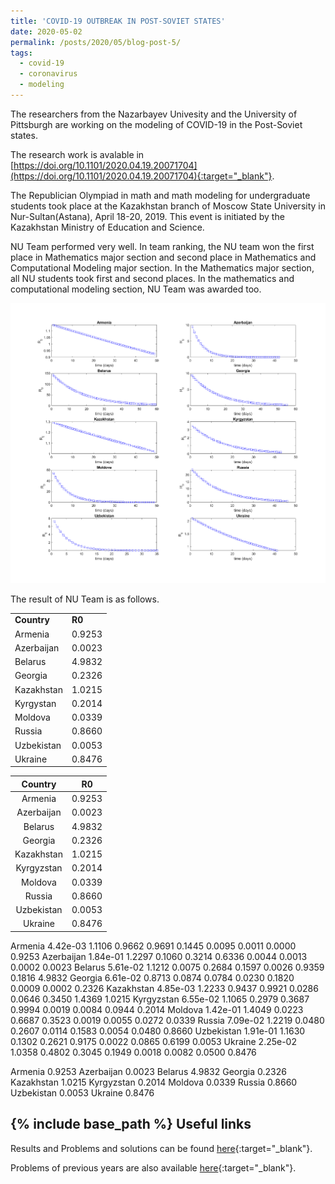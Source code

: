 ```yaml
---
title: 'COVID-19 OUTBREAK IN POST-SOVIET STATES'
date: 2020-05-02
permalink: /posts/2020/05/blog-post-5/
tags:
  - covid-19
  - coronavirus
  - modeling
---
```


The researchers from the Nazarbayev Univesity and the University of Pittsburgh are working on the modeling of COVID-19 in the Post-Soviet states.


The research work is avalable in [https://doi.org/10.1101/2020.04.19.20071704](https://doi.org/10.1101/2020.04.19.20071704){:target="_blank"}.








 The Republician Olympiad in math and math modeling for undergraduate students took place 
 at the Kazakhstan branch of Moscow State University in Nur-Sultan(Astana), April 18-20, 2019. This event is initiated by the Kazakhstan Ministry of Education and Science.
 
NU Team performed very well. In team ranking, the NU team won the first place in Mathematics major section and
 second place in Mathematics and Computational Modeling major section. In the Mathematics major section, all NU students took first and second places. In the mathematics and computational modeling section, NU Team was awarded too. 

![alt text](/files/posts/covid19/R0_all.png "R0")

The result of NU Team is as follows.

<table border="0">
 <tr>
    <td><b style="font-size:14px">Country</b></td>
    <td><b style="font-size:14px">R0</b></td>
 </tr>
 <tr>
    <td> Armenia </td>
    <td> 0.9253 </td>
 </tr>
  <tr>
    <td> Azerbaijan </td>
	<td> 0.0023 </td>
 </tr>
  <tr>
	<td> Belarus </td>
	<td> 4.9832  </td>
 </tr>
  <tr>
	<td> Georgia </td>
	<td> 0.2326  </td>
 </tr>
  <tr>
	<td> Kazakhstan </td>
	<td> 1.0215 </td>
 </tr>
  <tr>
	<td> Kyrgystan </td>
	<td> 0.2014 </td>
 </tr>
  <tr>
	<td> Moldova </td>
	<td> 0.0339 </td>
 </tr>
  <tr>
	<td> Russia</td>
	<td> 0.8660 </td>
 </tr>
  <tr>
	<td> Uzbekistan</td>
	<td> 0.0053 </td>
 </tr>
  <tr>
	<td> Ukraine</td>
		<td> 0.8476 </td>
 </tr>
 
</table>

|   Country  |   R0   |
|:----------:|:------:|
| Armenia    | 0.9253 |
| Azerbaijan | 0.0023 |
| Belarus    | 4.9832 |
| Georgia    | 0.2326 |
| Kazakhstan | 1.0215 |
| Kyrgyzstan | 0.2014 |
| Moldova    | 0.0339 |
| Russia     | 0.8660 |
| Uzbekistan | 0.0053 |
| Ukraine    | 0.8476 |




 Armenia       4.42e-03          1.1106     0.9662     0.9691     0.1445     0.0095     0.0011     0.0000     0.9253 
Azerbaijan       1.84e-01          1.2297     0.1060     0.3214     0.6336     0.0044     0.0013     0.0002     0.0023 
Belarus       5.61e-02          1.1212     0.0075     0.2684     0.1597     0.0026     0.9359     0.1816     4.9832 
Georgia       6.61e-02          0.8713     0.0874     0.0784     0.0230     0.1820     0.0009     0.0002     0.2326 
Kazakhstan       4.85e-03          1.2233     0.9437     0.9921     0.0286     0.0646     0.3450     1.4369     1.0215 
Kyrgyzstan       6.55e-02          1.1065     0.2979     0.3687     0.9994     0.0019     0.0084     0.0944     0.2014 
Moldova       1.42e-01          1.4049     0.0223     0.6687     0.3523     0.0019     0.0055     0.0272     0.0339 
Russia       7.09e-02          1.2219     0.0480     0.2607     0.0114     0.1583     0.0054     0.0480     0.8660 
Uzbekistan       1.91e-01          1.1630     0.1302     0.2621     0.9175     0.0022     0.0865     0.6199     0.0053 
Ukraine       2.25e-02          1.0358     0.4802     0.3045     0.1949     0.0018     0.0082     0.0500     0.8476 
 


 Armenia       0.9253 
Azerbaijan         0.0023 
Belarus        4.9832 
Georgia          0.2326 
Kazakhstan          1.0215 
Kyrgyzstan           0.2014 
Moldova          0.0339 
Russia       0.8660 
Uzbekistan        0.0053 
Ukraine         0.8476 
  
 
 
	 
{% include base_path %}
Useful links
-------

Results and Problems and solutions can be found [here](https://vk.com/aperture_time){:target="_blank"}.

Problems of previous years are also available [here](http://mymath.info/math/index.php?olymp=republic){:target="_blank"}.
